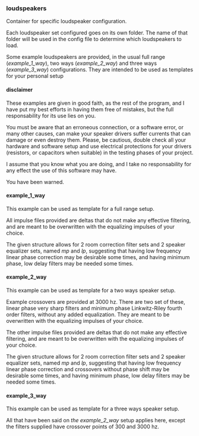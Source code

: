 ### loudspeakers

Container for specific loudspeaker configuration.

Each loudspeaker set configured goes on its own folder. The name of that folder will be used in the config file to determine which loudspeakers to load.

Some example loudspeakers are provided, in the usual full range (_example_1_way_), two ways (_example_2_way_) and three ways (_example_3_way_) configurations. They are intended to be used as templates for your personal setup

#### disclaimer

These examples are given in good faith, as the rest of the program, and I have put my best efforts in having them free of mistakes, but the full responsability for its use lies on you.

You must be aware that an erroneous connection, or a software error, or many other causes, can make your speaker drivers suffer currents that can damage or even destroy them. Please, be cautious, double check all your hardware and software setup and use electrical protections for your drivers (resistors, or capacitors when suitable) in the testing phases of your project.

I assume that you know what you are doing, and I take no responsability for any effect the use of this software may have.

You have been warned.

#### example_1_way

This example can be used as template for a full range setup.

All impulse files provided are deltas that do not make any effective filtering, and are meant to be overwritten with the equalizing impulses of your choice.

The given structure allows for 2 room correction filter sets and 2 speaker equalizer sets, named _mp_ and _lp_, suggesting that having low frequency linear phase correction may be desirable some times, and having minimum phase, low delay filters may be needed some times.

#### example_2_way

This example can be used as template for a two ways speaker setup.

Example crossovers are provided at 3000 hz. There are two set of these, linear phase very sharp filters and minimum phase Linkwitz-Riley fourth order filters, without any added equalization. They are meant to be overwritten with the equalizing impulses of your choice.

The other impulse files provided are deltas that do not make any effective filtering, and are meant to be overwritten with the equalizing impulses of your choice.

The given structure allows for 2 room correction filter sets and 2 speaker equalizer sets, named _mp_ and _lp_, suggesting that having low frequency linear phase correction and crossovers without phase shift may be desirable some times, and having minimum phase, low delay filters may be needed some times.

#### example_3_way

This example can be used as template for a three ways speaker setup.

All that have been said on _the example_2_way_ setup applies here, except the filters supplied have crossover points of 300 and 3000 hz.
